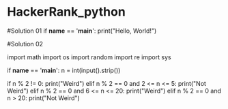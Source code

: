 # HackerRank_python
#Solution 01
if __name__ == '__main__':
    print("Hello, World!")
    
    
#Solution 02

import math
import os
import random
import re
import sys



if __name__ == '__main__':
    n = int(input().strip())

if n % 2 != 0:
    print("Weird")
elif n % 2 == 0 and 2 <= n <= 5:
    print("Not Weird")
elif n % 2 == 0 and 6 <= n <= 20:
    print("Weird")
elif n % 2 == 0 and n > 20:
    print("Not Weird")

    
